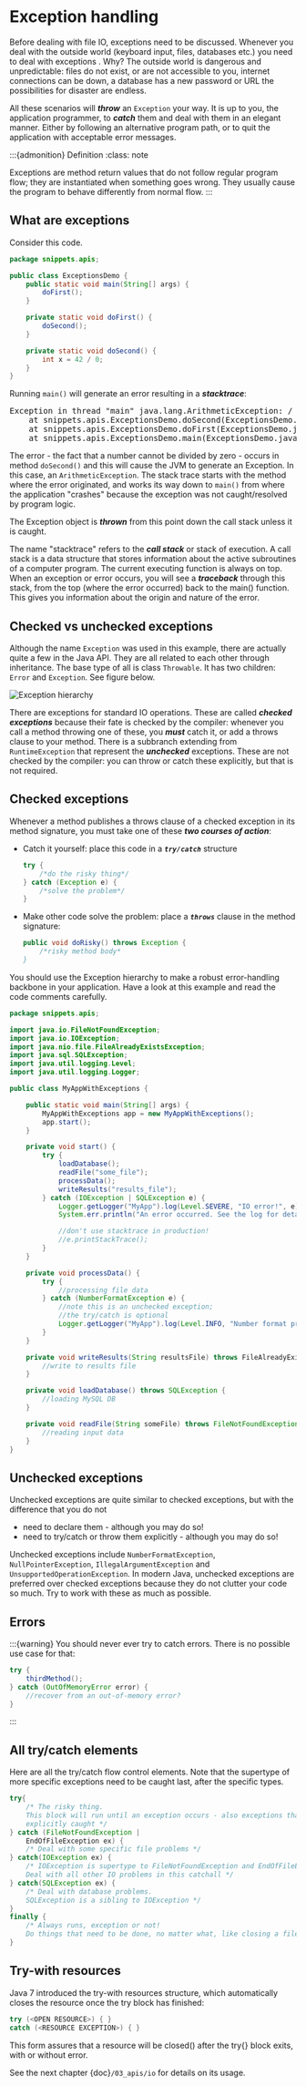 # Exception handling

Before dealing with file IO, exceptions need to be discussed. Whenever you deal with the outside world (keyboard input, files, databases etc.) you need to deal with exceptions . Why? The outside world is dangerous and unpredictable: files do not exist, or are not accessible to you, internet connections can be down, a database has a new password or URL the possibilities for disaster are endless.

All these scenarios will **_throw_** an `Exception` your way. It is up to you, the application programmer, to **_catch_** them and deal with them in an elegant manner. Either by following an alternative program path, or to quit the application with acceptable error messages.

:::{admonition} Definition
:class: note

Exceptions are method return values that do not follow regular program flow; they are instantiated when something goes wrong. They usually cause the program to behave differently from normal flow.
:::

## What are exceptions

Consider this code.

```java
package snippets.apis;

public class ExceptionsDemo {
    public static void main(String[] args) {
        doFirst();
    }

    private static void doFirst() {
        doSecond();
    }

    private static void doSecond() {
        int x = 42 / 0;
    }
}
```

Running `main()` will generate an error resulting in a **_stacktrace_**:

<pre class="console_out">
Exception in thread "main" java.lang.ArithmeticException: / by zero
	at snippets.apis.ExceptionsDemo.doSecond(ExceptionsDemo.java:13)
	at snippets.apis.ExceptionsDemo.doFirst(ExceptionsDemo.java:9)
	at snippets.apis.ExceptionsDemo.main(ExceptionsDemo.java:5)
</pre>

The error - the fact that a number cannot be divided by zero - occurs in method `doSecond()` and this will cause the JVM to generate an Exception. In this case, an `ArithmeticException`. The stack trace starts with the method where the error originated, and works its way down to `main()` from where the application "crashes" because the exception was not caught/resolved by program logic.  

The Exception object is **_thrown_** from this point down the call stack unless it is caught.  

The name "stacktrace" refers to the **_call stack_** or stack of execution. A call stack is a data structure that stores information about the active subroutines of a computer program.
The current executing function is always on top.
When an exception or error occurs, you will see a **_traceback_** through this stack, from the top (where the error occurred) back to the main() function.
This gives you information about the origin and nature of the error.


## Checked vs unchecked exceptions

Although the name `Exception` was used in this example, there are actually quite a few in the Java API. They are all related to each other through inheritance. The base type of all is class `Throwable`. It has two children: `Error` and `Exception`. See figure below.

![Exception hierarchy](figures/exceptionhierarchy.jpg)

There are exceptions for standard IO operations. These are called **_checked exceptions_** because their fate is checked by the compiler: whenever you call a method throwing one of these, you **_must_** catch it, or add a throws clause to your method. There is a subbranch extending from `RuntimeException` that represent the **_unchecked_** exceptions. These are not checked by the compiler: you can throw or catch these explicitly, but that is not required.


## Checked exceptions

Whenever a method publishes a throws clause of a checked exception in its method signature, you must take one of these **_two courses of action_**:

- Catch it yourself: place this code in a **_`try/catch`_** structure

    ```java
    try { 
        /*do the risky thing*/ 
    } catch (Exception e) {
        /*solve the problem*/ 
    }
    ```

- Make other code solve the problem: place a **_`throws`_** clause in the method signature:

    ```java
    public void doRisky() throws Exception { 
        /*risky method body*
    }
    ```

You should use the Exception hierarchy to make a robust error-handling backbone in your application. Have a look at this example and read the code comments carefully.

```java
package snippets.apis;

import java.io.FileNotFoundException;
import java.io.IOException;
import java.nio.file.FileAlreadyExistsException;
import java.sql.SQLException;
import java.util.logging.Level;
import java.util.logging.Logger;

public class MyAppWithExceptions {

    public static void main(String[] args) {
        MyAppWithExceptions app = new MyAppWithExceptions();
        app.start();
    }

    private void start() {
        try {
            loadDatabase();
            readFile("some_file");
            processData();
            writeResults("results_file");
        } catch (IOException | SQLException e) {
            Logger.getLogger("MyApp").log(Level.SEVERE, "IO error!", e);
            System.err.println("An error occurred. See the log for details.");

            //don't use stacktrace in production!
            //e.printStackTrace();
        }
    }

    private void processData() {
        try {
            //processing file data
        } catch (NumberFormatException e) {
            //note this is an unchecked exception; 
            //the try/catch is optional
            Logger.getLogger("MyApp").log(Level.INFO, "Number format problem", e);
        }
    }

    private void writeResults(String resultsFile) throws FileAlreadyExistsException {
        //write to results file
    }

    private void loadDatabase() throws SQLException {
        //loading MySQL DB
    }

    private void readFile(String someFile) throws FileNotFoundException {
        //reading input data
    }
}
```

## Unchecked exceptions

Unchecked exceptions are quite similar to checked exceptions, but with the difference that you do not 
- need to declare them - although you may do so!
- need to try/catch or throw them explicitly - although you may do so!

Unchecked exceptions include `NumberFormatException`, `NullPointerException`, `IllegalArgumentException` and `UnsupportedOperationException`. In modern Java, unchecked exceptions are preferred over checked exceptions because they do not clutter your code so much. Try to work with these as much as possible.


## Errors

:::{warning}
You should never ever try to catch errors. There is no possible use case for that:

```java
try {
    thirdMethod();
} catch (OutOfMemoryError error) {
    //recover from an out-of-memory error?
}
```
:::

## All try/catch elements

Here are all the try/catch flow control elements. Note that the supertype of more specific exceptions need to be caught last, after the specific types.

```java
try{
    /* The risky thing.  
    This block will run until an exception occurs - also exceptions that are not 
    explicitly caught */
} catch (FileNotFoundException |
	EndOfFileException ex) {
    /* Deal with some specific file problems */
} catch(IOException ex) {
    /* IOException is supertype to FileNotFoundException and EndOfFileException. 
    Deal with all other IO problems in this catchall */
} catch(SQLException ex) {
    /* Deal with database problems. 
    SQLException is a sibling to IOException */
}
finally {
    /* Always runs, exception or not! 
    Do things that need to be done, no matter what, like closing a file or database connection */
}
```

## Try-with resources

Java 7 introduced the try-with resources structure, which automatically closes the resource once the try block has finished:

```java
try (<OPEN RESOURCE>) { }
catch (<RESOURCE EXCEPTION>) { }
```

This form assures that a resource will be closed() after the try{} block exits, with or without error. 

See the next chapter {doc}`/03_apis/io` for details on its usage.
